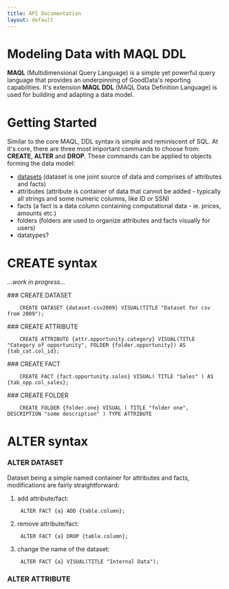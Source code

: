 ```yaml
---
title: API Documentation
layout: default
---
```


# Modeling Data with MAQL DDL

**MAQL** (Multidimensional Query Language) is a simple yet powerful query language that provides an underpinning of GoodData's reporting capabilities. It's extension **MAQL DDL** (MAQL Data Definition Language) is used for building and adapting a data model.

# Getting Started

Similar to the core MAQL, DDL syntax is simple and reminiscent of SQL. At it's core, there are three most important commands to choose from: **CREATE**, **ALTER** and **DROP**. These commands can be applied to objects forming the data model:

* [datasets](#create-datasets) (dataset is one joint source of data and comprises of attributes and facts)
* attributes (attribute is container of data that cannot be added - typically all strings and some numeric columns, like ID or SSN)
* facts (a fact is a data column containing computational data - ie. prices, amounts etc.)
* folders (folders are used to organize attributes and facts visually for users)
* datatypes?



# CREATE syntax

_…work in progress…_

<a name="create-dataset">
### CREATE DATASET
</a>

        CREATE DATASET {dataset.csv2009} VISUAL(TITLE "Dataset for csv from 2009");

<a name="create-attribute">
### CREATE ATTRIBUTE
</a>

        CREATE ATTRIBUTE {attr.opportunity.category} VISUAL(TITLE "Category of opportunity", FOLDER {folder.opportunity}) AS {tab_cat.col_id};

<a name="create-fact">
### CREATE FACT
</a>

        CREATE FACT {fact.opportunity.sales} VISUAL( TITLE "Sales" ) AS {tab_opp.col_sales};

<a name="create-folder">
### CREATE FOLDER
</a>

        CREATE FOLDER {folder.one} VISUAL ( TITLE "folder one", DESCRIPTION "some description" ) TYPE ATTRIBUTE

# ALTER syntax

### ALTER DATASET
Dataset being a simple named container for attributes and facts, modifications are fairly straightforward:

1. add attribute/fact:

        ALTER FACT {a} ADD {table.column};

2. remove attribute/fact:

        ALTER FACT {a} DROP {table.column};

3. change the name of the dataset:

        ALTER FACT {a} VISUAL(TITLE "Internal Data");

### ALTER ATTRIBUTE